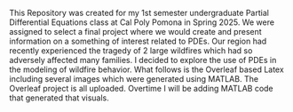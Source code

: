 This Repository was created for my 1st semester undergraduate Partial Differential Equations class at Cal Poly Pomona in Spring 2025.
We were assigned to select a final project where we would create and present information on a something of interest related to PDEs.
Our region had recently experienced the tragedy of 2 large wildfires which had so adversely affected many families.  I decided to explore 
the use of PDEs in the modeling of wildfire behavior.
What follows is the Overleaf based Latex including several images which were generated using MATLAB.
The Overleaf project is all uploaded.
Overtime I will be adding MATLAB code that generated that visuals.
